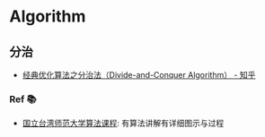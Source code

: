 # Algorithm

## 分治

* [经典优化算法之分治法（Divide-and-Conquer Algorithm） - 知乎](https://zhuanlan.zhihu.com/p/45986027)

### Ref 📚

* [国立台湾师范大学算法课程](https://web.ntnu.edu.tw/~algo/): 有算法讲解有详细图示与过程